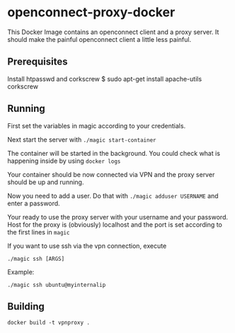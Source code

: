 # openconnect-proxy-docker

This Docker Image contains an openconnect client and a proxy server.
It should make the painful openconnect client a little less painful.

## Prerequisites

Install htpasswd and corkscrew
    $ sudo apt-get install apache-utils corkscrew

## Running

First set the variables in magic according to your credentials.

Next start the server with ```./magic start-container```

The container will be started in the background. You could check what is happening inside by using ```docker logs```

Your container should be now connected via VPN and the proxy server should be up and running.

Now you need to add a user. Do that with ```./magic adduser USERNAME``` and enter a password.

Your ready to use the proxy server with your username and your password.
Host for the proxy is (obviously) localhost and the port is set according to the first lines in ```magic```

If you want to use ssh via the vpn connection, execute

    ./magic ssh [ARGS]

Example:

    ./magic ssh ubuntu@myinternalip

## Building
    docker build -t vpnproxy .
